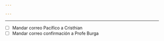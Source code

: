 ```yaml
---

---
```

------------
- [ ] Mandar correo Pacífico a Cristhian
- [ ] Mandar correo confirmación a Profe Burga 